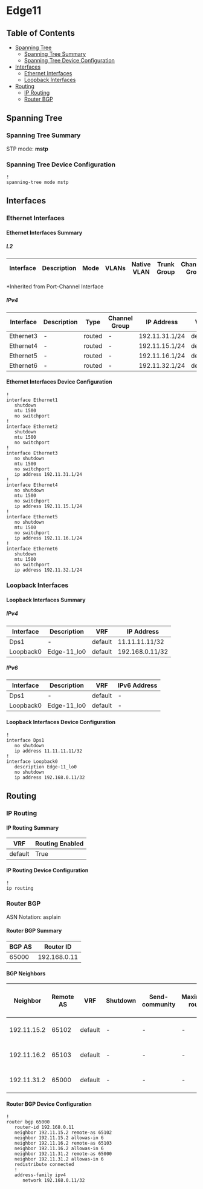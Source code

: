 # Edge11

## Table of Contents

- [Spanning Tree](#spanning-tree)
  - [Spanning Tree Summary](#spanning-tree-summary)
  - [Spanning Tree Device Configuration](#spanning-tree-device-configuration)
- [Interfaces](#interfaces)
  - [Ethernet Interfaces](#ethernet-interfaces)
  - [Loopback Interfaces](#loopback-interfaces)
- [Routing](#routing)
  - [IP Routing](#ip-routing)
  - [Router BGP](#router-bgp)

## Spanning Tree

### Spanning Tree Summary

STP mode: **mstp**

### Spanning Tree Device Configuration

```eos
!
spanning-tree mode mstp
```

## Interfaces

### Ethernet Interfaces

#### Ethernet Interfaces Summary

##### L2

| Interface | Description | Mode | VLANs | Native VLAN | Trunk Group | Channel-Group |
| --------- | ----------- | ---- | ----- | ----------- | ----------- | ------------- |

*Inherited from Port-Channel Interface

##### IPv4

| Interface | Description | Type | Channel Group | IP Address | VRF |  MTU | Shutdown | ACL In | ACL Out |
| --------- | ----------- | -----| ------------- | ---------- | ----| ---- | -------- | ------ | ------- |
| Ethernet3 | - | routed | - | 192.11.31.1/24 | default | 1500 | False | - | - |
| Ethernet4 | - | routed | - | 192.11.15.1/24 | default | 1500 | False | - | - |
| Ethernet5 | - | routed | - | 192.11.16.1/24 | default | 1500 | False | - | - |
| Ethernet6 | - | routed | - | 192.11.32.1/24 | default | 1500 | True | - | - |

#### Ethernet Interfaces Device Configuration

```eos
!
interface Ethernet1
   shutdown
   mtu 1500
   no switchport
!
interface Ethernet2
   shutdown
   mtu 1500
   no switchport
!
interface Ethernet3
   no shutdown
   mtu 1500
   no switchport
   ip address 192.11.31.1/24
!
interface Ethernet4
   no shutdown
   mtu 1500
   no switchport
   ip address 192.11.15.1/24
!
interface Ethernet5
   no shutdown
   mtu 1500
   no switchport
   ip address 192.11.16.1/24
!
interface Ethernet6
   shutdown
   mtu 1500
   no switchport
   ip address 192.11.32.1/24
```

### Loopback Interfaces

#### Loopback Interfaces Summary

##### IPv4

| Interface | Description | VRF | IP Address |
| --------- | ----------- | --- | ---------- |
| Dps1 | - | default | 11.11.11.11/32 |
| Loopback0 | Edge-11_lo0 | default | 192.168.0.11/32 |

##### IPv6

| Interface | Description | VRF | IPv6 Address |
| --------- | ----------- | --- | ------------ |
| Dps1 | - | default | - |
| Loopback0 | Edge-11_lo0 | default | - |

#### Loopback Interfaces Device Configuration

```eos
!
interface Dps1
   no shutdown
   ip address 11.11.11.11/32
!
interface Loopback0
   description Edge-11_lo0
   no shutdown
   ip address 192.168.0.11/32
```

## Routing

### IP Routing

#### IP Routing Summary

| VRF | Routing Enabled |
| --- | --------------- |
| default | True |

#### IP Routing Device Configuration

```eos
!
ip routing
```

### Router BGP

ASN Notation: asplain

#### Router BGP Summary

| BGP AS | Router ID |
| ------ | --------- |
| 65000 | 192.168.0.11 |

#### BGP Neighbors

| Neighbor | Remote AS | VRF | Shutdown | Send-community | Maximum-routes | Allowas-in | BFD | RIB Pre-Policy Retain | Route-Reflector Client | Passive | TTL Max Hops |
| -------- | --------- | --- | -------- | -------------- | -------------- | ---------- | --- | --------------------- | ---------------------- | ------- | ------------ |
| 192.11.15.2 | 65102 | default | - | - | - | Allowed, allowed 6 times | - | - | - | - | - |
| 192.11.16.2 | 65103 | default | - | - | - | Allowed, allowed 6 times | - | - | - | - | - |
| 192.11.31.2 | 65000 | default | - | - | - | Allowed, allowed 6 times | - | - | - | - | - |

#### Router BGP Device Configuration

```eos
!
router bgp 65000
   router-id 192.168.0.11
   neighbor 192.11.15.2 remote-as 65102
   neighbor 192.11.15.2 allowas-in 6
   neighbor 192.11.16.2 remote-as 65103
   neighbor 192.11.16.2 allowas-in 6
   neighbor 192.11.31.2 remote-as 65000
   neighbor 192.11.31.2 allowas-in 6
   redistribute connected
   !
   address-family ipv4
      network 192.168.0.11/32
```
